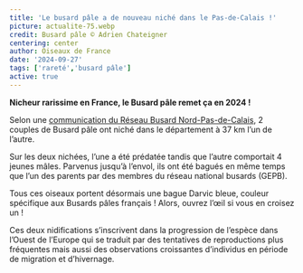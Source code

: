 ```yaml
---
title: 'Le busard pâle a de nouveau niché dans le Pas-de-Calais !' 
picture: actualite-75.webp 
credit: Busard pâle © Adrien Chateigner 
centering: center 
author: Oiseaux de France 
date: '2024-09-27' 
tags: ['rareté','busard pâle'] 
active: true 
---
```

**Nicheur rarissime en France, le Busard pâle remet ça en 2024 !** 

 Selon une [communication du Réseau Busard Nord-Pas-de-Calais](https://www.facebook.com/photo/?fbid=891497566354704&set=a.464193579085107), 2 couples de Busard pâle ont niché dans le département à 37 km l’un de l’autre.  

Sur les deux nichées, l’une a été prédatée tandis que l’autre comportait 4 jeunes mâles. Parvenus jusqu’à l’envol, ils ont été bagués en même temps que l’un des parents par des membres du réseau national busards (GEPB).  

Tous ces oiseaux portent désormais une bague Darvic bleue, couleur spécifique aux Busards pâles français ! Alors, ouvrez l’œil si vous en croisez un ! 

Ces deux nidifications s’inscrivent dans la progression de l’espèce dans l’Ouest de l’Europe qui se traduit par des tentatives de reproductions plus fréquentes mais aussi des observations croissantes d’individus en période de migration et d’hivernage. 
 
